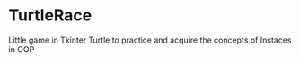 # TurtleRace
Little game in Tkinter Turtle to practice and acquire the concepts of Instaces in OOP 
